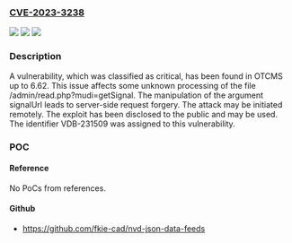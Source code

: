### [CVE-2023-3238](https://cve.mitre.org/cgi-bin/cvename.cgi?name=CVE-2023-3238)
![](https://img.shields.io/static/v1?label=Product&message=OTCMS&color=blue)
![](https://img.shields.io/static/v1?label=Version&message=%3D%206.0%20&color=brighgreen)
![](https://img.shields.io/static/v1?label=Vulnerability&message=CWE-918%20Server-Side%20Request%20Forgery&color=brighgreen)

### Description

A vulnerability, which was classified as critical, has been found in OTCMS up to 6.62. This issue affects some unknown processing of the file /admin/read.php?mudi=getSignal. The manipulation of the argument signalUrl leads to server-side request forgery. The attack may be initiated remotely. The exploit has been disclosed to the public and may be used. The identifier VDB-231509 was assigned to this vulnerability.

### POC

#### Reference
No PoCs from references.

#### Github
- https://github.com/fkie-cad/nvd-json-data-feeds

